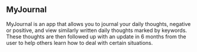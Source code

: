 ## MyJournal

MyJournal is an app that allows you to journal your daily thoughts, negative or positive, and view similarly written daily thoughts marked by keywords. 
These thoughts are then followed up with an update in 6 months from the user to help others learn how to deal with certain situations.

